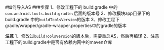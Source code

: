 #如何导入AS
###步骤
1、修改工程下的 build.gradle 中的 `com.android.tools.build:gradle:`后面的版本号
2、修改模块app目录下的 build.gradle 中的`buildToolsVersion`的版本
3、修改工程下gradle/wrapper/gradle-wrapper.properties中的gradle的版本

**注意**
1、修改过`buildToolsVersion`的版本后，需要重启AS，然后再编译
2、注意工程下的build.gradle中是否有依赖内网中的maven仓库